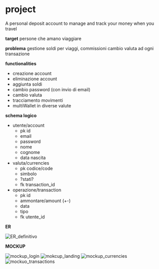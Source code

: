 # project
A personal deposit account to manage and track your money when you travel 

**target**
persone che amano viaggiare

**problema**
gestione soldi per viaggi, commissioni cambio valuta ad ogni transazione 

**functionalities**
- creazione account
- eliminazione account
- aggiunta soldi
- cambio password (con invio di email)
- cambio valuta
- tracciamento movimenti
- multiWallet in diverse valute

**schema logico**
- utente/account
    - pk id    
    -  email
    -  password
    -  nome
    -  cognome
    -  data nascita
- valuta/currencies
    - pk codice/code
    - simbolo
    - ?stati?
    - fk transaction_id
- operazione/transaction
    - pk id
    - ammontare/amount (+-)
    - data
    - tipo
    - fk utente_id

**ER**

![ER_definitivo](https://github.com/gherardiD/project/assets/101709520/3383e288-40c7-4d9e-a000-abf8364b779b)


**MOCKUP**

![mockup_login](https://github.com/gherardiD/project/assets/101709520/0d1b4c94-5221-4926-9f4b-a25968067771)
![mokcup_landing](https://github.com/gherardiD/project/assets/101709520/57c89275-844f-4efc-84a9-134853f7dec0)
![mockup_currencies](https://github.com/gherardiD/project/assets/101709520/5ed7eb2c-afb6-4ee8-9a55-71d80baadf09)
![mockuo_transactions](https://github.com/gherardiD/project/assets/101709520/de52459c-e763-492c-b7a3-59d4fd90c448)
